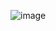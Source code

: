 ![image](https://user-images.githubusercontent.com/63789702/188312282-4c54950e-15e5-455c-a9f5-16395ddab117.png)
